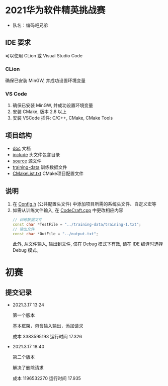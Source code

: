 # 2021华为软件精英挑战赛

+ 队名：编码吧兄弟

## IDE 要求
可以使用 CLion 或 Visual Studio Code

### CLion
确保已安装 MinGW, 并成功设置环境变量

### VS Code
1. 确保已安装 MinGW, 并成功设置环境变量
2. 安装 CMake, 版本 2.8 以上
3. 安装 VSCode 插件: C/C++, CMake, CMake Tools

## 项目结构
+ [doc](./doc) 文档
+ [include](./include) 头文件包含目录
+ [source](./source) 源文件
+ [training-data](./training-data) 训练数据文件
+ [CMakeList.txt](./CMakeLists.txt) CMake项目配置文件

## 说明
1. 在 [Config.h](./include/Config.h) (公共配置头文件) 中添加项目所需的系统头文件、自定义宏等
2. 如需从训练文件输入, 在 [CodeCraft.cpp](./source/CodeCraft-2021.cpp#L8) 中更改相应内容
   ```c++
   // 训练数据文件
   const char *TestFile = "../training-data/training-1.txt";
   // 输出文件
   const char *OutFile = "../output.txt";
   ```
   此外, 从文件输入, 输出到文件, 仅在 Debug 模式下有效, 请在 IDE 编译时选择 Debug 模式。

# 初赛
## 提交记录

+ 2021.3.17 13:24
  
  第一个版本
  
  基本框架，包含输入输出，添加请求
  
  成本 3383595193 运行时间 17.326

+ 2021.3.17 18:40

  第二个版本
  
  解决了删除请求
  
  成本 1196532270 运行时间 17.935
